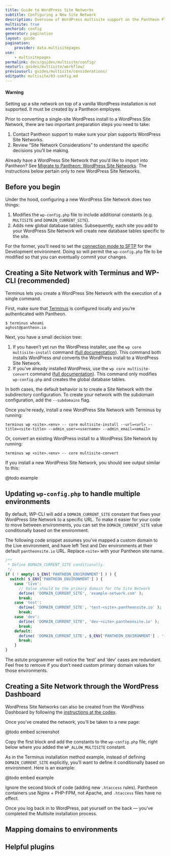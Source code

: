 ```yaml
---
title: Guide to WordPress Site Networks
subtitle: Configuring a New Site Network
description: Overview of WordPress multisite support on the Pantheon Platform.
multisite: true
anchorid: config
generator: pagination
layout: guide
pagination:
    provider: data.multisitepages
use:
    - multisitepages
permalink: docs/guides/multisite/config/
nexturl: guides/multisite/workflow/
previousurl: guides/multisite/considerations/
editpath: multisite/03-config.md
---
```

<div class="alert alert-danger">
<h4 class="info">Warning</h4>
<p markdown="1">Setting up a site network on top of a vanilla WordPress installation is not supported. It must be created by a Pantheon employee.</p>
</div>

Prior to converting a single-site WordPress install to a WordPress Site Network, there are two important preparation steps you need to take:


1. Contact Pantheon support to make sure your plan supports WordPress Site Networks.
2. Review “Site Network Considerations” to understand the specific decisions you’ll be making.

Already have a WordPress Site Network that you’d like to import into Pantheon? See [Migrate to Pantheon: WordPress Site Networks](https://pantheon.io/docs/wordpress-site-networks/). The instructions below pertain only to new WordPress Site Networks.

## Before you begin

Under the hood, configuring a new WordPress Site Network does two things:


1. Modifies the `wp-config.php` file to include additional constants (e.g. `MULTISITE`  and `DOMAIN_CURRENT_SITE`).
2. Adds new global database tables. Subsequently, each site you add to your WordPress Site Network will create new database tables specific to the site.

For the former, you’ll need to set the [connection mode to SFTP](https://pantheon.io/docs/sftp#sftp-mode) for the Development environment. Doing so will permit the `wp-config.php` file to be modified so that you can eventually commit your changes.


## Creating a Site Network with Terminus and WP-CLI (recommended)

Terminus lets you create a WordPress Site Network with the execution of a single command.

First, make sure that [Terminus](https://pantheon.io/docs/terminus) is configured locally and you’re authenticated with Pantheon.


    $ terminus whoami
    aghost@pantheon.io

Next, you have a small decision tree:


1. If you haven’t yet run the WordPress installer, use the `wp core multisite-install` command ([full documentation](https://developer.wordpress.org/cli/commands/core/multisite-install/)). This command both installs WordPress *and* converts the WordPress install to a WordPress Site Network.
2. If you’ve already installed WordPress, use the `wp core multisite-convert` command ([full documentation](https://developer.wordpress.org/cli/commands/core/multisite-install/)). This command only modifies `wp-config.php` and creates the global database tables.

In both cases, the default behavior is to create a Site Network with the subdirectory configuration. To create your network with the subdomain configuration, add the `--subdomains` flag.

Once you’re ready, install a new WordPress Site Network with Terminus by running:


    terminus wp <site>.<env> -- core multisite-install --url=<url> --title=<site-title> --admin_user=<username> --admin_email=<email>

Or, convert an existing WordPress install to a WordPress Site Network by running:


    terminus wp <site>.<env> -- core multisite-convert

If you install a new WordPress Site Network, you should see output similar to this:

@todo example


## Updating `wp-config.php` to handle multiple environments

By default, WP-CLI will add a `DOMAIN_CURRENT_SITE` constant that fixes your WordPress Site Network to a specific URL. To make it easier for your code to move between environments, you can set the `DOMAIN_CURRENT_SITE` value conditionally based on the environment.

The following code snippet assumes you’ve mapped a custom domain to the Live environment, and have left Test and Dev environments at their default `pantheonsite.io` URL. Replace `<site>` with your Pantheon site name.


```php
/**
 * Define DOMAIN_CURRENT_SITE conditionally.
 */
if ( ! empty( $_ENV['PANTHEON_ENVIRONMENT'] ) ) {
  switch( $_ENV['PANTHEON_ENVIRONMENT'] ) {
    case 'live':
      // Value should be the primary domain for the Site Network
      define( 'DOMAIN_CURRENT_SITE', 'example-network.com' );
      break;
    case 'test':
      define( 'DOMAIN_CURRENT_SITE', 'test-<site>.pantheonsite.io' );
      break;
    case 'dev':
      define( 'DOMAIN_CURRENT_SITE', 'dev-<site>.pantheonsite.io' );
      break;
    default:
      define( 'DOMAIN_CURRENT_SITE', $_ENV['PANTHEON_ENVIRONMENT'] . '-' . $_ENV['PANTHEON_SITE_NAME'] . '.pantheonsite.io' );
      break;
    }
}
```
The astute programmer will notice the ‘test’ and ‘dev’ cases are redundant. Feel free to remove if you don’t need custom primary domain values for those environments.

## Creating a Site Network through the WordPress Dashboard

WordPress Site Networks can also be created from the WordPress Dashboard by following the [instructions at the codex](https://codex.wordpress.org/Create_A_Network).

Once you’ve created the network, you’ll be taken to a new page:

@todo embed screenshot

Copy the first block and add the constants to the `wp-config.php` file, right below where you added the `WP_ALLOW_MULTISITE` constant.

As in the Terminus installation method example, instead of defining `DOMAIN_CURRENT_SITE` explicitly, you’ll want to define it conditionally based on environment. Here is an example:

@todo embed example

Ignore the second block of code (adding new `.htaccess` rules). Pantheon containers use Nginx + PHP-FPM, not Apache, and `.htaccess` files have no effect.

Once you log back in to WordPress, pat yourself on the back — you’ve completed the Multisite installation process.


## Mapping domains to environments


## Helpful plugins
